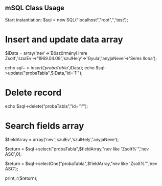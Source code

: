 mSQL Class Usage
----------------

Start instantiation:
$sql = new SQL("localhost","root",'','test');

# Insert and update data array
$iData = array('nev'=>'Böszörményi Imre Zsolt','szulEv'=>'1969.04.08','szulHely'=>'Gyula','anyjaNeve'=>'Seres Ilona');

echo $sql->insert('probaTabla',$iData);
echo $sql->update("probaTabla",$iData,"id='1'");

# Delete record
echo $sql->delete("probaTabla","id='1'");

# Search fields array

$fieldArray = array('nev','szulEv','szulHely','anyjaNeve');

$return = $sql->select("probaTabla",$fieldArray,"nev like 'Zsolt%'",'nev ASC',0);

$return = $sql->selectOne("probaTabla",$fieldArray,"nev like 'Zsolt%'",'nev ASC');

print_r($return);

